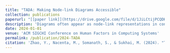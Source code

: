 ```yaml
---
title: "TADA: Making Node-link Diagrams Accessible"
collection: publications
paperurl: "[[paper link]](https://drive.google.com/file/d/1JiLCtijPCQDKN9f1nI5O2WfQymKGgZQR/view?usp=drive_link)"
description: 'Diagrams often appear as node-link representations in contexts such as taxonomies, mind maps and networks in textbooks. Despite their pervasiveness, they present accessibility challenges for blind and low-vision people. To address this challenge, we introduce Touch-and-Audio-based Diagram Access (TADA), a tablet-based interactive system that makes diagram exploration accessible through musical tones and speech. We designed TADA informed by an interview study with 15 participants who shared their challenges and strategies with diagrams. We refer to these insights as the ladder of diagram access. TADA enables people to access a diagram by: i) engaging in open-ended touch-based explorations, ii) searching for nodes, iii) navigating between nodes and iv) filtering information. We evaluated TADA with 25 participants and found it useful for gaining different perspectives on diagrammatic information.'
date: 2024-01-01
venue: 'ACM SIGCHI Conference on Human Factors in Computing Systems'
permalink: /publication/2024-TADA
citation: 'Zhao, Y., Nacenta, M., Somanath, S., & Sukhai, M. (2024). "TADA: Making Node-link Diagrams Accessible to Blind and Low-Vision People." <i>Proceedings of the SIGCHI Conference on Human Factors in Computing Systems.</i> (ACM CHI, paper presentation).'
---
```

